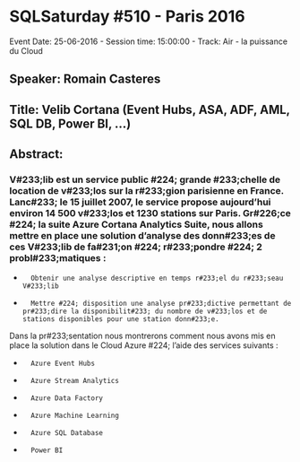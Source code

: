 # SQLSaturday #510 - Paris 2016
Event Date: 25-06-2016 - Session time: 15:00:00 - Track: Air - la puissance du Cloud
## Speaker: Romain Casteres
## Title: Velib  Cortana (Event Hubs, ASA, ADF, AML, SQL DB, Power BI, ...)
## Abstract:
### V#233;lib est un service public #224; grande #233;chelle de location de v#233;los sur la r#233;gion parisienne en France. Lanc#233; le 15 juillet 2007, le service propose aujourd’hui environ 14 500 v#233;los et 1230 stations sur Paris. Gr#226;ce #224; la suite Azure Cortana Analytics Suite, nous allons mettre en place une solution d’analyse des donn#233;es de ces V#233;lib de fa#231;on #224; r#233;pondre #224; 2 probl#233;matiques :
-       Obtenir une analyse descriptive en temps r#233;el du r#233;seau V#233;lib
-       Mettre #224; disposition une analyse pr#233;dictive permettant de pr#233;dire la disponibilit#233; du nombre de v#233;los et de stations disponibles pour une station donn#233;e. 

Dans la pr#233;sentation nous montrerons comment nous avons mis en place la solution dans le Cloud Azure #224; l’aide des services suivants :
-       Azure Event Hubs
-       Azure Stream Analytics
-       Azure Data Factory
-       Azure Machine Learning
-       Azure SQL Database
-       Power BI
